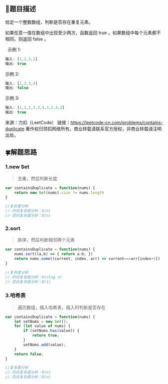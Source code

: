 ## :open_book:题目描述

给定一个整数数组，判断是否存在重复元素。

如果任意一值在数组中出现至少两次，函数返回 true 。如果数组中每个元素都不相同，则返回 false 。

 
示例 1:
```javascript
输入: [1,2,3,1]
输出: true
```

示例 2:
```javascript
输入: [1,2,3,4]
输出: false
```

示例 3:
```javascript
输入: [1,1,1,3,3,4,3,2,4,2]
输出: true
```


来源：力扣（LeetCode）
链接：https://leetcode-cn.com/problems/contains-duplicate
著作权归领扣网络所有。商业转载请联系官方授权，非商业转载请注明出处。


## :four_leaf_clover:解题思路

### 1.new Set

> 去重，然后判断长度

```javascript
var containsDuplicate = function(nums) {
    return new Set(nums).size != nums.length
}

//复杂度分析
//-时间复杂度分析：O(n)
//-空间复杂度分析：O(n) 
```

### 2.sort

> 排序，然后判断相邻两个元素

```javascript
var containsDuplicate = function(nums) {
    nums.sort((a,b) => { return a-b; })
    return nums.some((current, index, arr) => current===arr[index+1])
}

//复杂度分析
//-时间复杂度分析：O(nlog n)
//-空间复杂度分析：O(1)
```

### 3.哈希表

> 遍历数组，插入哈希表，插入时判断是否存在

```javascript
var containsDuplicate = function(nums) {
    let setNums = new Set();
    for (let value of nums) {
        if (setNums.has(value)) {
            return true;
        }
        setNums.add(value);
    }
    return false;
}

//复杂度分析
//-时间复杂度分析：O(n)
//-空间复杂度分析：O(n)
```